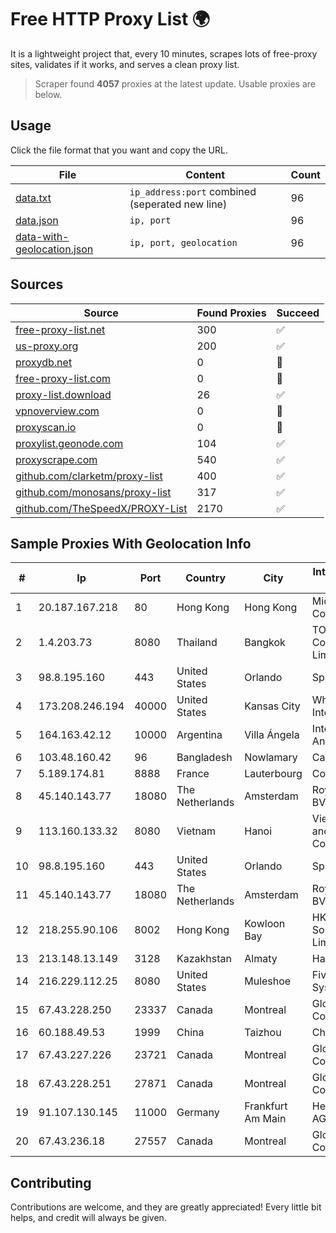
# Free HTTP Proxy List 🌍

It is a lightweight project that, every 10 minutes, scrapes lots of free-proxy sites, validates if it works, and serves a clean proxy list.


> Scraper found **4057** proxies at the latest update. Usable proxies are below.

## Usage

Click the file format that you want and copy the URL.


|File|Content|Count|
|----|-------|-----|
|[data.txt](https://raw.githubusercontent.com/themiralay/Proxy-List-World/master/data.txt)|`ip_address:port` combined (seperated new line)|96|
|[data.json](https://raw.githubusercontent.com/themiralay/Proxy-List-World/master/data.json)|`ip, port`|96|
|[data-with-geolocation.json](https://raw.githubusercontent.com/themiralay/Proxy-List-World/master/data-with-geolocation.json)|`ip, port, geolocation`|96|

## Sources

|Source|Found Proxies|Succeed|
|------|-------------|-------|
|[free-proxy-list.net](https://free-proxy-list.net)|300|✅|
|[us-proxy.org](https://www.us-proxy.org)|200|✅|
|[proxydb.net](http://proxydb.net)|0|🚫|
|[free-proxy-list.com](https://free-proxy-list.com/?page=&port=&type%5B%5D=http&type%5B%5D=https&up_time=0&search=Search)|0|🚫|
|[proxy-list.download](https://www.proxy-list.download/HTTP)|26|✅|
|[vpnoverview.com](https://vpnoverview.com/privacy/anonymous-browsing/free-proxy-servers)|0|🚫|
|[proxyscan.io](https://www.proxyscan.io)|0|🚫|
|[proxylist.geonode.com](https://proxylist.geonode.com/api/proxy-list?limit=300&page=1&sort_by=lastChecked&sort_type=desc&protocols=http,https)|104|✅|
|[proxyscrape.com](https://api.proxyscrape.com/v2/?request=displayproxies&protocol=http&timeout=10000&country=all&ssl=all&anonymity=all)|540|✅|
|[github.com/clarketm/proxy-list](https://raw.githubusercontent.com/clarketm/proxy-list/master/proxy-list-raw.txt)|400|✅|
|[github.com/monosans/proxy-list](https://raw.githubusercontent.com/monosans/proxy-list/main/proxies/http.txt)|317|✅|
|[github.com/TheSpeedX/PROXY-List](https://raw.githubusercontent.com/TheSpeedX/PROXY-List/master/http.txt)|2170|✅|


## Sample Proxies With Geolocation Info

|#|Ip|Port|Country|City|Internet Service Provider|
|-|--|----|-------|----|-------------------------|
|1|20.187.167.218|80|Hong Kong|Hong Kong|Microsoft Corporation|
|2|1.4.203.73|8080|Thailand|Bangkok|TOT Public Company Limited|
|3|98.8.195.160|443|United States|Orlando|Spectrum|
|4|173.208.246.194|40000|United States|Kansas City|WholeSale Internet|
|5|164.163.42.12|10000|Argentina|Villa Ángela|Interret Villa Angela SRL|
|6|103.48.160.42|96|Bangladesh|Nowlamary|Carnival Internet|
|7|5.189.174.81|8888|France|Lauterbourg|Contabo GmbH|
|8|45.140.143.77|18080|The Netherlands|Amsterdam|RoyaleHosting BV|
|9|113.160.133.32|8080|Vietnam|Hanoi|VietNam Post and Telecom Corporation|
|10|98.8.195.160|443|United States|Orlando|Spectrum|
|11|45.140.143.77|18080|The Netherlands|Amsterdam|RoyaleHosting BV|
|12|218.255.90.106|8002|Hong Kong|Kowloon Bay|HKBN Enterprise Solutions HK Limited|
|13|213.148.13.149|3128|Kazakhstan|Almaty|Haicom Limited|
|14|216.229.112.25|8080|United States|Muleshoe|Five Area Systems, LLC|
|15|67.43.228.250|23337|Canada|Montreal|GloboTech Communications|
|16|60.188.49.53|1999|China|Taizhou|Chinanet|
|17|67.43.227.226|23721|Canada|Montreal|GloboTech Communications|
|18|67.43.228.251|27871|Canada|Montreal|GloboTech Communications|
|19|91.107.130.145|11000|Germany|Frankfurt Am Main|Hetzner Online AG|
|20|67.43.236.18|27557|Canada|Montreal|GloboTech Communications|



## Contributing

Contributions are welcome, and they are greatly appreciated! Every
little bit helps, and credit will always be given.

